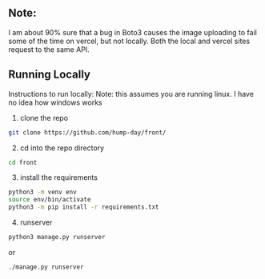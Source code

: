 
## Note:
I am about 90% sure that a bug in Boto3 causes the image uploading to fail some of the time on vercel, but not locally. Both the local and vercel sites request to the same API.

## Running Locally

Instructions to run locally:
Note: this assumes you are running linux. I have no idea how windows works
1. clone the repo
```bash
git clone https://github.com/hump-day/front/
```
2. cd into the repo directory
```bash
cd front
```
3. install the requirements
  ```bash
python3 -m venv env
source env/bin/activate
python3 -m pip install -r requirements.txt
```
4. runserver
  ```bash
  python3 manage.py runserver
```
or
```bash
./manage.py runserver
```
